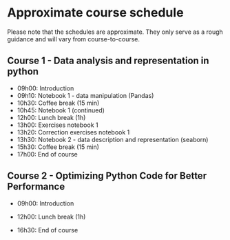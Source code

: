 # Approximate course schedule

Please note that the schedules are approximate. They only serve as a rough
guidance and will vary from course-to-course.

## Course 1 - Data analysis and representation in python

* 09h00: Introduction
* 09h10: Notebook 1 - data manipulation (Pandas)
* 10h30: Coffee break (15 min)
* 10h45: Notebook 1 (continued)
* 12h00: Lunch break (1h)
* 13h00: Exercises notebook 1
* 13h20: Correction exercises notebook 1
* 13h30: Notebook 2 - data description and representation (seaborn)
* 15h30: Coffee break (15 min)
* 17h00: End of course

## Course 2 - Optimizing Python Code for Better Performance

* 09h00: Introduction

* 12h00: Lunch break (1h)

* 16h30: End of course
